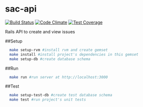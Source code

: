 # sac-api

[![Build Status](https://travis-ci.org/rai200890/sac-api.svg?branch=improvement%2Fadd_travis_ci_config)](https://travis-ci.org/rai200890/sac-api)
[![Code Climate](https://codeclimate.com/github/rai200890/sac-api/badges/gpa.svg)](https://codeclimate.com/github/rai200890/sac-api)
[![Test Coverage](https://codeclimate.com/github/rai200890/sac-api/badges/coverage.svg)](https://codeclimate.com/github/rai200890/sac-api/coverage)

  Rails API to create and view issues

##Setup

```bash
  make setup-rvm #install rvm and create gemset
  make install #install project's dependencies in this gemset
  make setup-db #create database schema
```

##Run

```bash
  make run #run server at http://localhost:3000
```

##Test

```bash
  make setup-test-db #create test database schema
  make test #run project's unit tests
```
